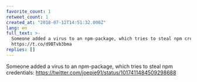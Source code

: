 ```yaml
---
favorite_count: 1
retweet_count: 1
created_at: "2018-07-12T14:51:32.000Z"
lang: en
full_text: >-
  Someone added a virus to an npm-package, which tries to steal npm credentials:
  https://t.co/d9BTvb3bma
replies: []
---
```


Someone added a virus to an npm-package, which tries to steal npm credentials:
<https://twitter.com/joepie91/status/1017411484509298688>
